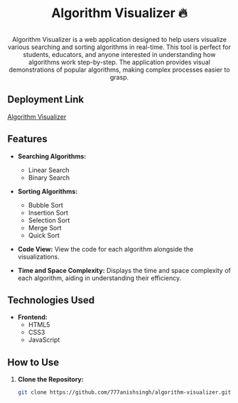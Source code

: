 <div align="center">
  <h1>Algorithm Visualizer 🔥</h1>
  <img src=""/>



Algorithm Visualizer is a web application designed to help users visualize various searching and sorting algorithms in real-time. This tool is perfect for students, educators, and anyone interested in understanding how algorithms work step-by-step. The application provides visual demonstrations of popular algorithms, making complex processes easier to grasp.
</div>


## Deployment Link
[Algorithm Visualizer](https://algorithm-visualizer-anish.netlify.app/)

## Features

- **Searching Algorithms:**
  - Linear Search
  - Binary Search

- **Sorting Algorithms:**
  - Bubble Sort
  - Insertion Sort
  - Selection Sort
  - Merge Sort
  - Quick Sort

- **Code View:** View the code for each algorithm alongside the visualizations.
- **Time and Space Complexity:** Displays the time and space complexity of each algorithm, aiding in understanding their efficiency.

## Technologies Used

- **Frontend:**
  - HTML5
  - CSS3
  - JavaScript

## How to Use

1. **Clone the Repository:**
   ```bash
   git clone https://github.com/777anishsingh/algorithm-visualizer.git
